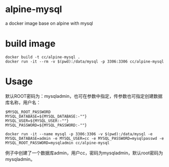 # alpine-mysql
a docker image base on alpine with mysql

# build image
```
docker build -t cc/alpine-mysql .
docker run -it --rm -v $(pwd):/data/mysql -p 3306:3306 cc/alpine-mysql
```

# Usage 
默认ROOT密码为：mysqladmin，也可在参数中指定，传参数也可指定创建数据库名称，用户名：

```
$MYSQL_ROOT_PASSWORD 
MYSQL_DATABASE=${MYSQL_DATABASE:-""}
MYSQL_USER=${MYSQL_USER:-""}
MYSQL_PASSWORD=${MYSQL_PASSWORD:-""}
```

```
docker run -it --name mysql -p 3306:3306 -v $(pwd):/data/mysql -e MYSQL_DATABASE=admin -e MYSQL_USER=cc -e MYSQL_PASSWORD=mysqlpasswd -e MYSQL_ROOT_PASSWORD=mysqladmin cc/alpine-mysql
```

例子中创建了一个数据库admin，用户cc，密码为mysqladmin，默认root密码为mysqladmin。


